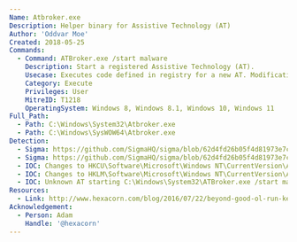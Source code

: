 ```yaml
---
Name: Atbroker.exe
Description: Helper binary for Assistive Technology (AT)
Author: 'Oddvar Moe'
Created: 2018-05-25
Commands:
  - Command: ATBroker.exe /start malware
    Description: Start a registered Assistive Technology (AT).
    Usecase: Executes code defined in registry for a new AT. Modifications must be made to the system registry to either register or modify an existing Assistive Technology (AT) service entry.
    Category: Execute
    Privileges: User
    MitreID: T1218
    OperatingSystem: Windows 8, Windows 8.1, Windows 10, Windows 11
Full_Path:
  - Path: C:\Windows\System32\Atbroker.exe
  - Path: C:\Windows\SysWOW64\Atbroker.exe
Detection:
  - Sigma: https://github.com/SigmaHQ/sigma/blob/62d4fd26b05f4d81973e7c8e80d7c1a0c6a29d0e/rules/windows/process_creation/proc_creation_win_lolbin_susp_atbroker.yml
  - Sigma: https://github.com/SigmaHQ/sigma/blob/62d4fd26b05f4d81973e7c8e80d7c1a0c6a29d0e/rules/windows/registry/registry_event/registry_event_susp_atbroker_change.yml
  - IOC: Changes to HKCU\Software\Microsoft\Windows NT\CurrentVersion\Accessibility\Configuration
  - IOC: Changes to HKLM\Software\Microsoft\Windows NT\CurrentVersion\Accessibility\ATs
  - IOC: Unknown AT starting C:\Windows\System32\ATBroker.exe /start malware
Resources:
  - Link: http://www.hexacorn.com/blog/2016/07/22/beyond-good-ol-run-key-part-42/
Acknowledgement:
  - Person: Adam
    Handle: '@hexacorn'
---
```

